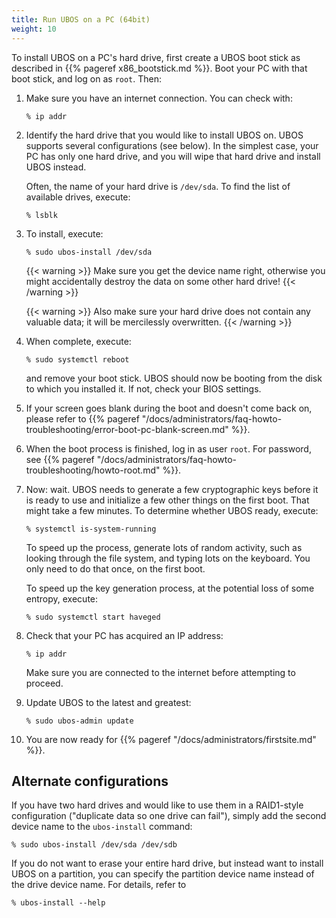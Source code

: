 ```yaml
---
title: Run UBOS on a PC (64bit)
weight: 10
---
```


To install UBOS on a PC's hard drive, first create a UBOS boot stick as described
in {{% pageref x86_bootstick.md %}}. Boot your PC with that boot stick, and
log on as ``root``. Then:

1. Make sure you have an internet connection. You can check with:

   ```
   % ip addr
   ```

1. Identify the hard drive that you would like to install UBOS on. UBOS supports
   several configurations (see below). In the simplest case, your PC has only
   one hard drive, and you will wipe that hard drive and install UBOS instead.

   Often, the name of your hard drive is ``/dev/sda``. To find the list of
   available drives, execute:

   ```
   % lsblk
   ```

1. To install, execute:

   ```
   % sudo ubos-install /dev/sda
   ```

   {{< warning >}}
   Make sure you get the device name right, otherwise you might accidentally destroy
   the data on some other hard drive!
   {{< /warning >}}

   {{< warning >}}
   Also make sure your hard drive does not contain any valuable data; it will be
   mercilessly overwritten.
   {{< /warning >}}

1. When complete, execute:

   ```
   % sudo systemctl reboot
   ```

   and remove your boot stick. UBOS should now be booting from the disk to which
   you installed it. If not, check your BIOS settings.

1. If your screen goes blank during the boot and doesn't come back on, please refer to
   {{% pageref "/docs/administrators/faq-howto-troubleshooting/error-boot-pc-blank-screen.md" %}}.

1. When the boot process is finished, log in as user ``root``.
   For password, see {{% pageref "/docs/administrators/faq-howto-troubleshooting/howto-root.md" %}}.

1. Now: wait. UBOS needs to generate a few cryptographic keys before it is ready to use
   and initialize a few other things on the first boot. That might take a few minutes.
   To determine whether UBOS ready, execute:

   ```
   % systemctl is-system-running
   ```

   To speed up the process, generate lots of random activity, such as looking through the
   file system, and typing lots on the keyboard. You only need to do that once, on the
   first boot.

   To speed up the key generation process, at the potential loss of some entropy,
   execute:

   ```
   % sudo systemctl start haveged
   ```

1. Check that your PC has acquired an IP address:

   ```
   % ip addr
   ```

   Make sure you are connected to the internet before attempting to proceed.

1. Update UBOS to the latest and greatest:

   ```
   % sudo ubos-admin update
   ```

1. You are now ready for {{% pageref "/docs/administrators/firstsite.md" %}}.

## Alternate configurations

If you have two hard drives and would like to use them in a RAID1-style configuration
("duplicate data so one drive can fail"), simply add the second device name to
the ``ubos-install`` command:

```
% sudo ubos-install /dev/sda /dev/sdb
```

If you do not want to erase your entire hard drive, but instead want to install UBOS
on a partition, you can specify the partition device name instead of the drive device
name. For details, refer to

```
% ubos-install --help
```
